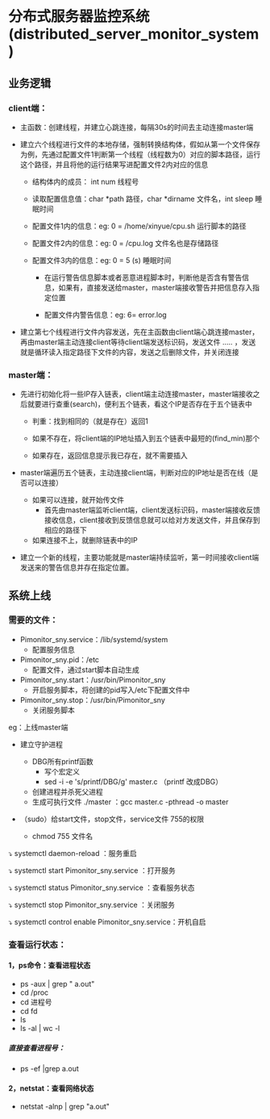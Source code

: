 # 分布式服务器监控系统(distributed_server_monitor_system)





## 业务逻辑



### client端：

- 主函数：创建线程，并建立心跳连接，每隔30s的时间去主动连接master端

- 建立六个线程进行文件的本地存储，强制转换结构体，假如从第一个文件保存为例，先通过配置文件1判断第一个线程（线程数为0）对应的脚本路径，运行这个路径，并且将他的运行结果写进配置文件2内对应的信息

  - 结构体内的成员： int num  线程号 
  - 读取配置信息值：char *path  路径，char *dirname   文件名，int sleep 睡眠时间
  - 配置文件1内的信息：eg: 0 = /home/xinyue/cpu.sh       运行脚本的路径
  - 配置文件2内的信息：eg: 0 = /cpu.log    文件名也是存储路径
  - 配置文件3内的信息：eg: 0 =  5 (s)          睡眠时间

    - 在运行警告信息脚本或者恶意进程脚本时，判断他是否含有警告信息，如果有，直接发送给master，master端接收警告并把信息存入指定位置

    - 配置文件内警告信息：eg: 6= error.log

- 建立第七个线程进行文件内容发送，先在主函数由client端心跳连接master，再由master端主动连接client等待client端发送标识码，发送文件 ..... ，发送就是循环读入指定路径下文件的内容，发送之后删除文件，并关闭连接




### master端：

- 先进行初始化将一些IP存入链表，client端主动连接master，master端接收之后就要进行查重(search)，便利五个链表，看这个IP是否存在于五个链表中

  - 判重：找到相同的（就是存在）返回1

  - 如果不存在，将client端的IP地址插入到五个链表中最短的(find_min)那个
  - 如果存在，返回信息提示我已存在，就不需要插入

- master端遍历五个链表，主动连接client端，判断对应的IP地址是否在线（是否可以连接）

  - 如果可以连接，就开始传文件
    - 首先由master端监听client端，client发送标识码，master端接收反馈接收信息，client接收到反馈信息就可以给对方发送文件，并且保存到相应的路径下
  - 如果连接不上，就删除链表中的IP
- 建立一个新的线程，主要功能就是master端持续监听，第一时间接收client端发送来的警告信息并存在指定位置。







## 系统上线

### 需要的文件：

- Pimonitor_sny.service：/lib/systemd/system
  - 配置服务信息
- Pimonitor_sny.pid：/etc
  - 配置文件，通过start脚本自动生成
- Pimonitor_sny.start：/usr/bin/Pimonitor_sny
  - 开启服务脚本，将创建的pid写入/etc下配置文件中
- Pimonitor_sny.stop：/usr/bin/Pimonitor_sny
  - 关闭服务脚本



eg：上线master端

- 建立守护进程

  - DBG所有printf函数
    - 写个宏定义
    - sed -i -e 's/printf/DBG/g' master.c  （printf 改成DBG）
  - 创建进程并杀死父进程
  - 生成可执行文件 ./master ：gcc master.c   -pthread -o  master

- （sudo）给start文件，stop文件，service文件 755的权限

  - chmod 755  文件名



:arrow_heading_down: systemctl daemon-reload ：服务重启

⤵️ systemctl start Pimonitor_sny.service ：打开服务

⤵️ systemctl status Pimonitor_sny.service ：查看服务状态

⤵️ systemctl stop Pimonitor_sny.service ：关闭服务

⤵️ systemctl control enable Pimonitor_sny.service：开机自启



### 查看运行状态：

#### 1，ps命令：查看进程状态

- ps -aux | grep " a.out"
- cd /proc
- cd 进程号
- cd fd
- ls
- ls -al | wc -l

##### 直接查看进程号：

- ps -ef |grep a.out

#### 2，netstat：查看网络状态

- netstat -alnp | grep "a.out"





























